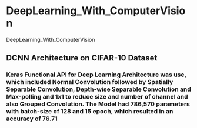 # DeepLearning_With_ComputerVision
DeepLearning_With_ComputerVision

## DCNN Architecture on CIFAR-10 Dataset

    
### Keras Functional API for Deep Learning Architecture was use, which included Normal Convolution followed by Spatially Separable Convolution, Depth-wise Separable Convolution and Max-polling and 1x1 to reduce size and number of channel and also Grouped Convolution. The Model had 786,570 parameters with batch-size of 128 and 15 epoch, which resulted in an accuracy of  76.71
